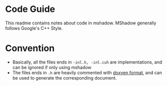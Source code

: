 Code Guide
====
This readme contains notes about code in mshadow. MShadow generally follows Google's C++ Style.

Convention
====
* Basically, all the files ends in ```-inl.h, -inl.cuh``` are implementations, and can be ignored if only using mshadow
* The files ends in ```.h``` are heavily commented with [doxyen format](http://www.doxygen.org/), and can be used to generate the corresponding document.
